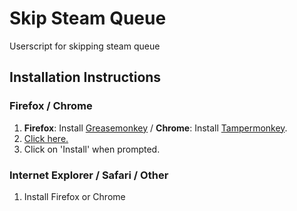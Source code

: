 
Skip Steam Queue
========================
Userscript for skipping steam queue

Installation Instructions
-------------------------
### Firefox / Chrome
1. **Firefox**: Install [Greasemonkey](https://addons.mozilla.org/en-US/firefox/addon/greasemonkey/) / **Chrome**: Install [Tampermonkey](https://chrome.google.com/webstore/detail/tampermonkey/dhdgffkkebhmkfjojejmpbldmpobfkfo).
2. [Click here.](https://github.com/preslly/pg_ssq/raw/master/pg_ssQ.user.js)
3. Click on 'Install' when prompted.

### Internet Explorer / Safari / Other
1. Install Firefox or Chrome

